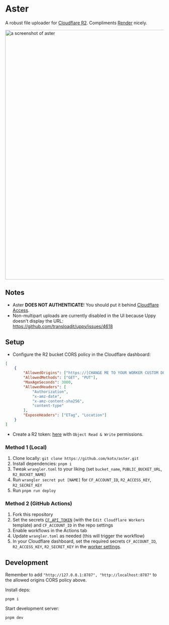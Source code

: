 # Aster
A robust file uploader for [Cloudflare R2](https://www.cloudflare.com/developer-platform/r2/). Compliments [Render](https://github.com/kotx/render) nicely.

<img width="791" alt="a screenshot of aster" src="https://github.com/kotx/aster/assets/33439542/19b7ea0d-0d1c-40b5-963a-5d815cc9aa06">

## Notes
- Aster **DOES NOT AUTHENTICATE**! You should put it behind [Cloudflare Access](https://developers.cloudflare.com/cloudflare-one/applications/).
- Non-multipart uploads are currently disabled in the UI because Uppy doesn't display the URL: https://github.com/transloadit/uppy/issues/4618

## Setup
- Configure the R2 bucket CORS policy in the Cloudflare dashboard:
```json
[
    {
        "AllowedOrigins": ["https://[CHANGE ME TO YOUR WORKER CUSTOM DOMAIN]"],
        "AllowedMethods": ["GET", "PUT"],
        "MaxAgeSeconds": 3000,
        "AllowedHeaders": [
            "Authorization",
            "x-amz-date",
            "x-amz-content-sha256",
            "content-type"
        ],
        "ExposeHeaders": ["ETag", "Location"]
    }
]
```
- Create a R2 token: [here](https://dash.cloudflare.com/?to=/:account/r2/api-tokens) with `Object Read & Write` permissions.

### Method 1 (Local)
1. Clone locally: `git clone https://github.com/kotx/aster.git`
2. Install dependencies: `pnpm i`
3. Tweak `wrangler.toml` to your liking (set `bucket_name`, `PUBLIC_BUCKET_URL`, `R2_BUCKET_NAME`)
4. Run `wrangler secret put [NAME]` for `CF_ACCOUNT_ID`, `R2_ACCESS_KEY`, `R2_SECRET_KEY`
5. Run `pnpm run deploy`

### Method 2 (GitHub Actions)
1. Fork this repository
2. Set the secrets [`CF_API_TOKEN`](https://dash.cloudflare.com/profile/api-tokens) (with the `Edit Cloudflare Workers	
` template) and `CF_ACCOUNT_ID` in the repo settings
3. Enable workflows in the Actions tab
4. Update `wrangler.toml` as needed (this will trigger the workflow)
5. In your Cloudflare dashboard, set the required secrets `CF_ACCOUNT_ID`, `R2_ACCESS_KEY`, `R2_SECRET_KEY` in the [worker settings](https://dash.cloudflare.com/?to=/:account/workers-and-pages).

## Development
Remember to add `"http://127.0.0.1:8787", "http://localhost:8787"` to the allowed origins CORS policy above.

Install deps:
```
pnpm i
```

Start development server:
```sh
pnpm dev
```
